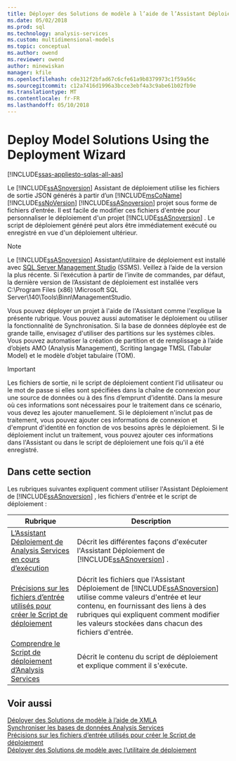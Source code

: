 ```yaml
---
title: Déployer des Solutions de modèle à l’aide de l’Assistant Déploiement | Documents Microsoft
ms.date: 05/02/2018
ms.prod: sql
ms.technology: analysis-services
ms.custom: multidimensional-models
ms.topic: conceptual
ms.author: owend
ms.reviewer: owend
author: minewiskan
manager: kfile
ms.openlocfilehash: cde312f2bfad67c6cfe61a9b8379973c1f59a56c
ms.sourcegitcommit: c12a7416d1996a3bcce3ebf4a3c9abe61b02fb9e
ms.translationtype: MT
ms.contentlocale: fr-FR
ms.lasthandoff: 05/10/2018
---
```

# <a name="deploy-model-solutions-using-the-deployment-wizard"></a>Deploy Model Solutions Using the Deployment Wizard
[!INCLUDE[ssas-appliesto-sqlas-all-aas](../../includes/ssas-appliesto-sqlas-all-aas.md)]

  Le [!INCLUDE[ssASnoversion](../../includes/ssasnoversion-md.md)] Assistant de déploiement utilise les fichiers de sortie JSON générés à partir d’un [!INCLUDE[msCoName](../../includes/msconame-md.md)] [!INCLUDE[ssNoVersion](../../includes/ssnoversion-md.md)] [!INCLUDE[ssASnoversion](../../includes/ssasnoversion-md.md)] projet sous forme de fichiers d’entrée. Il est facile de modifier ces fichiers d'entrée pour personnaliser le déploiement d'un projet [!INCLUDE[ssASnoversion](../../includes/ssasnoversion-md.md)] . Le script de déploiement généré peut alors être immédiatement exécuté ou enregistré en vue d'un déploiement ultérieur.  

> [!NOTE]
> Le [!INCLUDE[ssASnoversion](../../includes/ssasnoversion-md.md)] Assistant/utilitaire de déploiement est installé avec [SQL Server Management Studio](../../ssms/download-sql-server-management-studio-ssms.md) (SSMS). Veillez à l’aide de la version la plus récente. Si l’exécution à partir de l’invite de commandes, par défaut, la dernière version de l’Assistant de déploiement est installée vers C:\Program Files (x86) \Microsoft SQL Server\140\Tools\Binn\ManagementStudio. 
  
 Vous pouvez déployer un projet à l'aide de l'Assistant comme l'explique la présente rubrique. Vous pouvez aussi automatiser le déploiement ou utiliser la fonctionnalité de Synchronisation. Si la base de données déployée est de grande taille, envisagez d'utiliser des partitions sur les systèmes cibles. Vous pouvez automatiser la création de partition et de remplissage à l’aide d’objets AMO (Analysis Management), Scriting langage TMSL (Tabular Model) et le modèle d’objet tabulaire (TOM).  
  
> [!IMPORTANT]  
>  Les fichiers de sortie, ni le script de déploiement contient l’id utilisateur ou le mot de passe si elles sont spécifiées dans la chaîne de connexion pour une source de données ou à des fins d’emprunt d’identité. Dans la mesure où ces informations sont nécessaires pour le traitement dans ce scénario, vous devez les ajouter manuellement. Si le déploiement n'inclut pas de traitement, vous pouvez ajouter ces informations de connexion et d'emprunt d'identité en fonction de vos besoins après le déploiement. Si le déploiement inclut un traitement, vous pouvez ajouter ces informations dans l'Assistant ou dans le script de déploiement une fois qu'il a été enregistré.  
  
## <a name="in-this-section"></a>Dans cette section  
 Les rubriques suivantes expliquent comment utiliser l'Assistant Déploiement de [!INCLUDE[ssASnoversion](../../includes/ssasnoversion-md.md)] , les fichiers d'entrée et le script de déploiement :  
  
|Rubrique|Description|  
|-----------|-----------------|  
|[L’Assistant Déploiement de Analysis Services en cours d’exécution](../../analysis-services/multidimensional-models/running-the-analysis-services-deployment-wizard.md)|Décrit les différentes façons d'exécuter l'Assistant Déploiement de [!INCLUDE[ssASnoversion](../../includes/ssasnoversion-md.md)] .|  
|[Précisions sur les fichiers d’entrée utilisés pour créer le Script de déploiement](../../analysis-services/multidimensional-models/deployment-script-files-input-used-to-create-deployment-script.md)|Décrit les fichiers que l'Assistant Déploiement de [!INCLUDE[ssASnoversion](../../includes/ssasnoversion-md.md)] utilise comme valeurs d'entrée et leur contenu, en fournissant des liens à des rubriques qui expliquent comment modifier les valeurs stockées dans chacun des fichiers d'entrée.|  
|[Comprendre le Script de déploiement d’Analysis Services](../../analysis-services/multidimensional-models/understanding-the-analysis-services-deployment-script.md)|Décrit le contenu du script de déploiement et explique comment il s'exécute.|  
  
## <a name="see-also"></a>Voir aussi  
 [Déployer des Solutions de modèle à l’aide de XMLA](../../analysis-services/multidimensional-models/deploy-model-solutions-using-xmla.md)   
 [Synchroniser les bases de données Analysis Services](../../analysis-services/multidimensional-models/synchronize-analysis-services-databases.md)   
 [Précisions sur les fichiers d’entrée utilisés pour créer le Script de déploiement](../../analysis-services/multidimensional-models/deployment-script-files-input-used-to-create-deployment-script.md)   
 [Déployer des Solutions de modèle avec l’utilitaire de déploiement](../../analysis-services/multidimensional-models/deploy-model-solutions-with-the-deployment-utility.md)  
  
  
